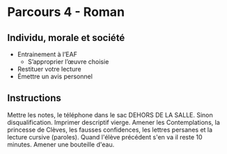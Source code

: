 # Parcours 4 - Roman
## Individu, morale et société

* Entrainement à l’EAF
	* S’approprier l’œuvre choisie
* Restituer votre lecture
* Émettre un avis personnel

## Instructions 

Mettre les notes, le téléphone dans le sac DEHORS DE LA SALLE. Sinon disqualification. Imprimer descriptif vierge. Amener les Contemplations, la princesse de Clèves, les fausses confidences, les lettres persanes et la lecture cursive (paroles). Quand l'élève précédent s'en va il reste 10 minutes. Amener une bouteille d'eau. 
<!--stackedit_data:
eyJoaXN0b3J5IjpbLTU0NzkzMjYyLDE0NjE4OTY4NTMsLTg4MD
I4NzE1OF19
-->